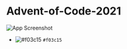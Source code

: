 # Advent-of-Code-2021
![App Screenshot](https://blog.pythondiscord.com/content/images/size/w2000/2021/03/AoC_banner.png)
- ![#f03c15](https://via.placeholder.com/15/f03c15/000000?text=+) `#f03c15`
